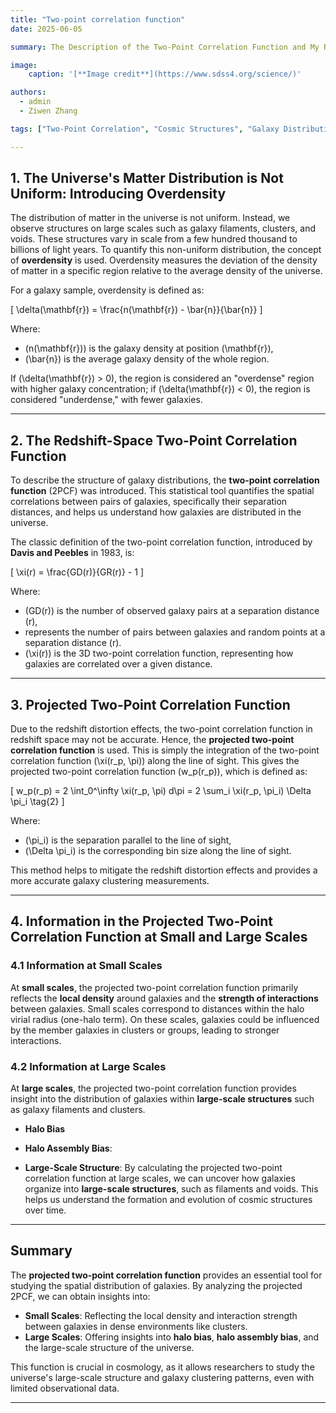 ```yaml
---
title: "Two-point correlation function"
date: 2025-06-05

summary: The Description of the Two-Point Correlation Function and My Research

image:
    caption: '[**Image credit**](https://www.sdss4.org/science/)'

authors:
  - admin
  - Ziwen Zhang

tags: ["Two-Point Correlation", "Cosmic Structures", "Galaxy Distribution", "Cosmology", "Astronomy"]

---
```


## 1. The Universe's Matter Distribution is Not Uniform: Introducing Overdensity

The distribution of matter in the universe is not uniform. Instead, we observe structures on large scales such as galaxy filaments, clusters, and voids. These structures vary in scale from a few hundred thousand to billions of light years. To quantify this non-uniform distribution, the concept of **overdensity** is used. Overdensity measures the deviation of the density of matter in a specific region relative to the average density of the universe.

For a galaxy sample, overdensity is defined as:

\[
\delta(\mathbf{r}) = \frac{n(\mathbf{r}) - \bar{n}}{\bar{n}}
\]

Where:

- \(n(\mathbf{r})\) is the galaxy density at position \(\mathbf{r}\),
- \(\bar{n}\) is the average galaxy density of the whole region.

If \(\delta(\mathbf{r}) > 0\), the region is considered an "overdense" region with higher galaxy concentration; if \(\delta(\mathbf{r}) < 0\), the region is considered "underdense," with fewer galaxies.

---

## 2. The Redshift-Space Two-Point Correlation Function

To describe the structure of galaxy distributions, the **two-point correlation function** (2PCF) was introduced. This statistical tool quantifies the spatial correlations between pairs of galaxies, specifically their separation distances, and helps us understand how galaxies are distributed in the universe.

The classic definition of the two-point correlation function, introduced by **Davis and Peebles** in 1983, is:

\[
\xi(r) = \frac{GD(r)}{GR(r)} - 1
\]

Where:

- \(GD(r)\) is the number of observed galaxy pairs at a separation distance \(r\),
- represents the number of pairs between galaxies and random points at a separation distance \(r\).
- \(\xi(r)\) is the 3D two-point correlation function, representing how galaxies are correlated over a given distance.

---

## 3. Projected Two-Point Correlation Function

Due to the redshift distortion effects, the two-point correlation function in redshift space may not be accurate. Hence, the **projected two-point correlation function** is used. This is simply the integration of the two-point correlation function \(\xi(r_p, \pi)\) along the line of sight. This gives the projected two-point correlation function \(w_p(r_p)\), which is defined as:

\[
w_p(r_p) = 2 \int_0^\infty \xi(r_p, \pi) d\pi = 2 \sum_i \xi(r_p, \pi_i) \Delta \pi_i \tag{2}
\]

Where:

- \(\pi_i\) is the separation parallel to the line of sight,
- \(\Delta \pi_i\) is the corresponding bin size along the line of sight.

This method helps to mitigate the redshift distortion effects and provides a more accurate galaxy clustering measurements.

---

## 4. Information in the Projected Two-Point Correlation Function at Small and Large Scales

### 4.1 Information at Small Scales

At **small scales**, the projected two-point correlation function primarily reflects the **local density** around galaxies and the **strength of interactions** between galaxies. Small scales correspond to distances within the halo virial radius (one-halo term). On these scales, galaxies could be influenced by the member galaxies in clusters or groups, leading to stronger interactions.

### 4.2 Information at Large Scales

At **large scales**, the projected two-point correlation function provides insight into the distribution of galaxies within **large-scale structures** such as galaxy filaments and clusters.

- **Halo Bias**

- **Halo Assembly Bias**: 

- **Large-Scale Structure**: By calculating the projected two-point correlation function at large scales, we can uncover how galaxies organize into **large-scale structures**, such as filaments and voids. This helps us understand the formation and evolution of cosmic structures over time.

---

## Summary

The **projected two-point correlation function** provides an essential tool for studying the spatial distribution of galaxies. By analyzing the projected 2PCF, we can obtain insights into:

- **Small Scales**: Reflecting the local density and interaction strength between galaxies in dense environments like clusters.
- **Large Scales**: Offering insights into **halo bias**, **halo assembly bias**, and the large-scale structure of the universe.

This function is crucial in cosmology, as it allows researchers to study the universe's large-scale structure and galaxy clustering patterns, even with limited observational data.

---

